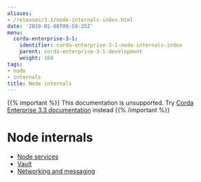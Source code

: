 ```yaml
---
aliases:
- /releases/3.1/node-internals-index.html
date: '2020-01-08T09:59:25Z'
menu:
  corda-enterprise-3-1:
    identifier: corda-enterprise-3-1-node-internals-index
    parent: corda-enterprise-3-1-development
    weight: 160
tags:
- node
- internals
title: Node internals
---
```

{{% important %}}
This documentation is unsupported.
Try [Corda Enterprise 3.3 documentation](/docs/corda-enterprise/3.3/_index.md) instead
{{% /important %}}


# Node internals



* [Node services](node-services.md)
* [Vault](vault.md)
* [Networking and messaging](messaging.md)



